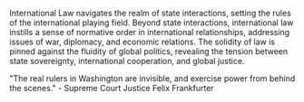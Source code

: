 
International Law navigates the realm of state interactions, setting the rules of the international playing field. Beyond state interactions, international law instills a sense of normative order in international relationships, addressing issues of war, diplomacy, and economic relations. The solidity of law is pinned against the fluidity of global politics, revealing the tension between state sovereignty, international cooperation, and global justice.

"The real rulers in Washington are invisible, and exercise power from behind the scenes." - Supreme Court Justice Felix Frankfurter

